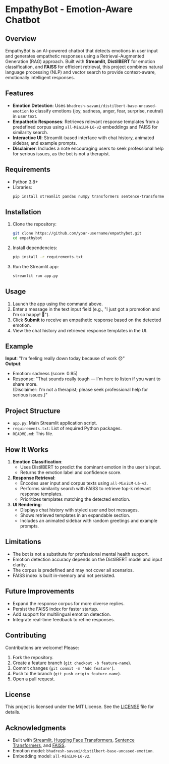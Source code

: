 # EmpathyBot - Emotion-Aware Chatbot

## Overview
EmpathyBot is an AI-powered chatbot that detects emotions in user input and generates empathetic responses using a Retrieval-Augmented Generation (RAG) approach. Built with **Streamlit**, **DistilBERT** for emotion classification, and **FAISS** for efficient retrieval, this project combines natural language processing (NLP) and vector search to provide context-aware, emotionally intelligent responses.

## Features
- **Emotion Detection**: Uses `bhadresh-savani/distilbert-base-uncased-emotion` to classify emotions (joy, sadness, anger, fear, surprise, neutral) in user text.
- **Empathetic Responses**: Retrieves relevant response templates from a predefined corpus using `all-MiniLM-L6-v2` embeddings and FAISS for similarity search.
- **Interactive UI**: Streamlit-based interface with chat history, animated sidebar, and example prompts.
- **Disclaimer**: Includes a note encouraging users to seek professional help for serious issues, as the bot is not a therapist.

## Requirements
- Python 3.8+
- Libraries:
  ```bash
  pip install streamlit pandas numpy transformers sentence-transformers faiss-cpu
  ```

## Installation
1. Clone the repository:
   ```bash
   git clone https://github.com/your-username/empathybot.git
   cd empathybot
   ```
2. Install dependencies:
   ```bash
   pip install -r requirements.txt
   ```
3. Run the Streamlit app:
   ```bash
   streamlit run app.py
   ```

## Usage
1. Launch the app using the command above.
2. Enter a message in the text input field (e.g., "I just got a promotion and I’m so happy! 🎉").
3. Click **Submit** to receive an empathetic response based on the detected emotion.
4. View the chat history and retrieved response templates in the UI.

## Example
**Input**: "I’m feeling really down today because of work 😞"  
**Output**:  
- Emotion: sadness (score: 0.95)  
- Response: "That sounds really tough — I'm here to listen if you want to share more.  
  (Disclaimer: I'm not a therapist; please seek professional help for serious issues.)"

## Project Structure
- `app.py`: Main Streamlit application script.
- `requirements.txt`: List of required Python packages.
- `README.md`: This file.

## How It Works
1. **Emotion Classification**:
   - Uses DistilBERT to predict the dominant emotion in the user's input.
   - Returns the emotion label and confidence score.
2. **Response Retrieval**:
   - Encodes user input and corpus texts using `all-MiniLM-L6-v2`.
   - Performs similarity search with FAISS to retrieve top-k relevant response templates.
   - Prioritizes templates matching the detected emotion.
3. **UI Rendering**:
   - Displays chat history with styled user and bot messages.
   - Shows retrieved templates in an expandable section.
   - Includes an animated sidebar with random greetings and example prompts.

## Limitations
- The bot is not a substitute for professional mental health support.
- Emotion detection accuracy depends on the DistilBERT model and input clarity.
- The corpus is predefined and may not cover all scenarios.
- FAISS index is built in-memory and not persisted.

## Future Improvements
- Expand the response corpus for more diverse replies.
- Persist the FAISS index for faster startup.
- Add support for multilingual emotion detection.
- Integrate real-time feedback to refine responses.

## Contributing
Contributions are welcome! Please:
1. Fork the repository.
2. Create a feature branch (`git checkout -b feature-name`).
3. Commit changes (`git commit -m 'Add feature'`).
4. Push to the branch (`git push origin feature-name`).
5. Open a pull request.

## License
This project is licensed under the MIT License. See the [LICENSE](LICENSE) file for details.

## Acknowledgments
- Built with [Streamlit](https://streamlit.io/), [Hugging Face Transformers](https://huggingface.co/), [Sentence Transformers](https://sbert.net/), and [FAISS](https://github.com/facebookresearch/faiss).
- Emotion model: `bhadresh-savani/distilbert-base-uncased-emotion`.
- Embedding model: `all-MiniLM-L6-v2`.
